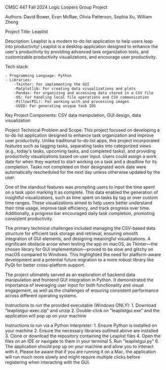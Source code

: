 CMSC 447 Fall 2024 Logic Loopers Group Project

Authors: David Bower, Evan McRae, Olivia Patterson, Sophia Xu, William Zheng

Project Title: Leaplist

Description: 
Leaplist is a modern to-do list application to help users leap into productivity! Leaplist is a desktop application designed to enhance the user's productivity by providing advanced task organization tools, and customizable productivity visualizations, and encourage user productivity. 

Tech stack: 

	- Programming Language: Python
	- Libraries: 
		-Tkinter: For implementing the GUI
		-Matplotlib: For creating data visualizations and plots
		-Pandas: For organizing and accessing data stored in a CSV file
		-OS: For handling local file operations and CSV communication
		-Pillow(PIL): For working with and processing images
		-UUID: For generating unique task IDS

Key Project Components: 
CSV data manipulation, GUI design, data visualization

Project Technical Problem and Scope: 
This project focused on developing a to-do list application designed to enhance task organization and improve user productivity. Unlike traditional to-do list apps, this project incorporated features such as tagging tasks, separating tasks into categorized views (e.g., today's tasks, upcoming tasks, and completed tasks), and providing productivity visualizations based on user input. Users could assign a work date for when they wanted to start working on a task and a deadline for its completion. Tasks not completed on their designated work date were automatically rescheduled for the next day unless otherwise updated by the user.

One of the standout features was prompting users to input the time spent on a task upon marking it as complete. This data enabled the generation of insightful visualizations, such as time spent on tasks by tag or over custom time ranges. These visualizations aimed to help users better understand their time usage, improve task efficiency, and track progress over time. Additionally, a progress bar encouraged daily task completion, promoting consistent productivity.

The primary technical challenges included managing the CSV-based data structure for efficient task storage and retrieval, ensuring smooth integration of GUI elements, and designing meaningful visualizations. A significant obstacle arose when testing the app on macOS, as Tkinter—the chosen library for GUI implementation—proved to be slow and glitchy on macOS compared to Windows. This highlighted the need for platform-aware development and a potential future migration to a more robust library like PyQt for better cross-platform support.

The project ultimately served as an exploration of backend data manipulation and frontend GUI integration in Python. It demonstrated the importance of leveraging user input for both functionality and visual engagement, as well as the challenges of ensuring consistent performance across different operating systems.

Instructions to run the provided executable (Windows ONLY):
	1. Download "leaplistgui-exec.zip" and unzip 
	2. Double-click on "leaplistgui.exe" and the application will pop up on your machine

Instructions to run via a Python Interpreter: 
	1. Ensure Python is installed on your machine
	2. Ensure the necessary libraries outlined above are installed
	3. Clone or download the repository containing the Leaplist files
	4. Open the files on an IDE or navigate to them in your terminal 
	5. Run "leaplistgui.py"
	6. The application should pop up on your machine and allow you to interact with it. Please be aware that if you are running it on a Mac, the application will run much more slowly and might require multiple clicks before registering when interacting with the GUI. 
